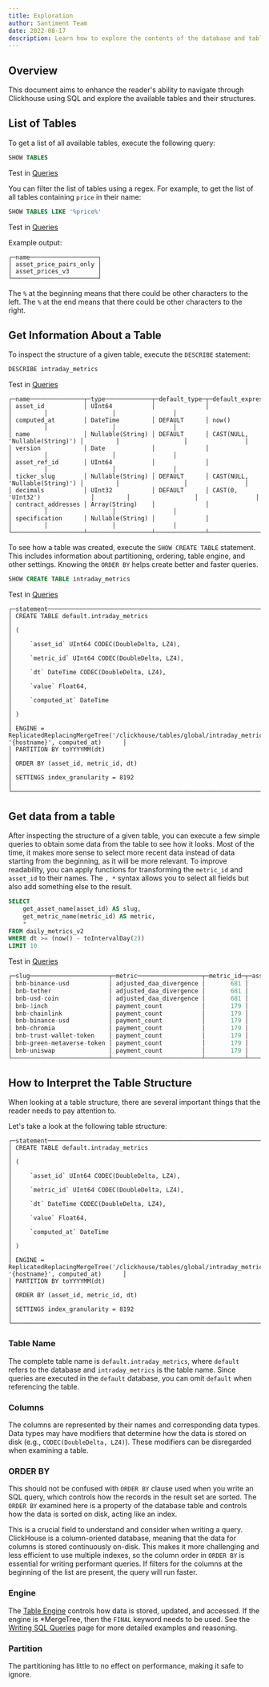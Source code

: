 ```yaml
---
title: Exploration
author: Santiment Team
date: 2022-08-17
description: Learn how to explore the contents of the database and table structure
---
```


## Overview

This document aims to enhance the reader's ability to navigate through Clickhouse using SQL and explore the available tables and their structures.

## List of Tables

To get a list of all available tables, execute the following query:

```sql
SHOW TABLES
```

Test in [Queries](https://app.santiment.net/queries/?panels=%5B%7B%22name%22%3A%22Default%20panel%20title%22%2C%22sql%22%3A%7B%22query%22%3A%22SHOW%20TABLES%22%2C%22parameters%22%3A%7B%7D%7D%2C%22settings%22%3A%7B%22type%22%3A%22TABLE%22%2C%22layout%22%3A%5B0%2C0%2C6%2C3%5D%2C%22columns%22%3A%5B%7B%22title%22%3A%22name%22%7D%5D%2C%22parameters%22%3A%5B%5D%7D%7D%5D&selected=0)

You can filter the list of tables using a regex. For example, to get the list of all tables containing `price` in their name:

```sql
SHOW TABLES LIKE '%price%'
```

Test in [Queries](https://app.santiment.net/queries/?panels=%5B%7B%22name%22%3A%22Default%20panel%20title%22%2C%22sql%22%3A%7B%22query%22%3A%22SHOW%20TABLES%20LIKE%20%27%25price%25%27%22%2C%22parameters%22%3A%7B%7D%7D%2C%22settings%22%3A%7B%22type%22%3A%22TABLE%22%2C%22layout%22%3A%5B0%2C0%2C6%2C3%5D%2C%22columns%22%3A%5B%7B%22title%22%3A%22name%22%7D%5D%2C%22parameters%22%3A%5B%5D%7D%7D%5D&selected=0)

Example output:

```
┌─name───────────────────┐
│ asset_price_pairs_only │
│ asset_prices_v3        │
└────────────────────────┘
```

The `%` at the beginning means that there could be other characters to the left.
The `%` at the end means that there could be other characters to the right.

## Get Information About a Table

To inspect the structure of a given table, execute the `DESCRIBE` statement:

```sql
DESCRIBE intraday_metrics
```

Test in [Queries](https://app.santiment.net/queries/?panels=%5B%7B%22name%22%3A%22Default%20panel%20title%22%2C%22sql%22%3A%7B%22query%22%3A%22DESCRIBE%20intraday_metrics%22%2C%22parameters%22%3A%7B%7D%7D%2C%22settings%22%3A%7B%22type%22%3A%22TABLE%22%2C%22layout%22%3A%5B0%2C0%2C6%2C3%5D%2C%22columns%22%3A%5B%7B%22title%22%3A%22name%22%7D%2C%7B%22title%22%3A%22type%22%7D%2C%7B%22title%22%3A%22default_type%22%7D%2C%7B%22title%22%3A%22default_expression%22%7D%2C%7B%22title%22%3A%22comment%22%7D%2C%7B%22title%22%3A%22codec_expression%22%7D%2C%7B%22title%22%3A%22ttl_expression%22%7D%5D%2C%22parameters%22%3A%5B%5D%7D%7D%5D&selected=0)

```
┌─name───────────────┬─type─────────────┬─default_type─┬─default_expression─────────────┬─comment─┬─codec_expression─┬─ttl_expression─┐
│ asset_id           │ UInt64           │              │                                │         │                  │                │
│ computed_at        │ DateTime         │ DEFAULT      │ now()                          │         │                  │                │
│ name               │ Nullable(String) │ DEFAULT      │ CAST(NULL, 'Nullable(String)') │         │                  │                │
│ version            │ Date             │              │                                │         │                  │                │
│ asset_ref_id       │ UInt64           │              │                                │         │                  │                │
│ ticker_slug        │ Nullable(String) │ DEFAULT      │ CAST(NULL, 'Nullable(String)') │         │                  │                │
│ decimals           │ UInt32           │ DEFAULT      │ CAST(0, 'UInt32')              │         │                  │                │
│ contract_addresses │ Array(String)    │              │                                │         │                  │                │
│ specification      │ Nullable(String) │              │                                │         │                  │                │
└────────────────────┴──────────────────┴──────────────┴────────────────────────────────┴─────────┴──────────────────┴────────────────┘
```

To see how a table was created, execute the `SHOW CREATE TABLE` statement. This includes information about partitioning, ordering, table engine, and other settings. Knowing the `ORDER BY` helps create better and faster queries.

```sql
SHOW CREATE TABLE intraday_metrics
```

Test in [Queries](https://app.santiment.net/queries/?panels=%5B%7B%22name%22%3A%22Default%20panel%20title%22%2C%22sql%22%3A%7B%22query%22%3A%22SHOW%20CREATE%20TABLE%20intraday_metrics%22%2C%22parameters%22%3A%7B%7D%7D%2C%22settings%22%3A%7B%22type%22%3A%22TABLE%22%2C%22layout%22%3A%5B0%2C0%2C6%2C3%5D%2C%22columns%22%3A%5B%7B%22title%22%3A%22statement%22%7D%5D%2C%22parameters%22%3A%5B%5D%7D%7D%5D&selected=0)

```
┌─statement──────────────────────────────────────────────────────────────────────────────────────────────────────────────┐
│ CREATE TABLE default.intraday_metrics                                                                                  │
│ (                                                                                                                      │
│     `asset_id` UInt64 CODEC(DoubleDelta, LZ4),                                                                         │
│     `metric_id` UInt64 CODEC(DoubleDelta, LZ4),                                                                        │
│     `dt` DateTime CODEC(DoubleDelta, LZ4),                                                                             │
│     `value` Float64,                                                                                                   │
│     `computed_at` DateTime                                                                                             │
│ )                                                                                                                      │
│ ENGINE = ReplicatedReplacingMergeTree('/clickhouse/tables/global/intraday_metrics_v2', '{hostname}', computed_at)      │
│ PARTITION BY toYYYYMM(dt)                                                                                              │
│ ORDER BY (asset_id, metric_id, dt)                                                                                     │
│ SETTINGS index_granularity = 8192                                                                                      │
└────────────────────────────────────────────────────────────────────────────────────────────────────────────────────────┘
```

## Get data from a table

After inspecting the structure of a given table, you can execute a few simple queries to obtain some data from the table to see how it looks. Most of the time, it makes more sense to select more recent data instead of data starting from the beginning, as it will be more relevant. To improve readability, you can apply functions for transforming the `metric_id` and `asset_id` to their names. The `, *` syntax allows you to select all fields but also add something else to the result.

```sql
SELECT
    get_asset_name(asset_id) AS slug,
    get_metric_name(metric_id) AS metric,
    *
FROM daily_metrics_v2
WHERE dt >= (now() - toIntervalDay(2))
LIMIT 10
```

Test in [Queries](https://app.santiment.net/queries/?panels=%5B%7B%22name%22%3A%22Default%20panel%20title%22%2C%22sql%22%3A%7B%22query%22%3A%22SELECT%5Cn%20%20%20%20get_asset_name(asset_id)%20AS%20slug%2C%5Cn%20%20%20%20get_metric_name(metric_id)%20AS%20metric%2C%5Cn%20%20%20%20*%5CnFROM%20daily_metrics_v2%5CnWHERE%20dt%20%3E%3D%20(now()%20-%20toIntervalDay(2))%5CnLIMIT%2010%22%2C%22parameters%22%3A%7B%7D%7D%2C%22settings%22%3A%7B%22type%22%3A%22TABLE%22%2C%22layout%22%3A%5B0%2C0%2C6%2C3%5D%2C%22columns%22%3A%5B%7B%22title%22%3A%22slug%22%7D%2C%7B%22title%22%3A%22metric%22%7D%2C%7B%22title%22%3A%22metric_id%22%7D%2C%7B%22title%22%3A%22asset_id%22%7D%2C%7B%22title%22%3A%22dt%22%2C%22formatterId%22%3A1%7D%2C%7B%22title%22%3A%22value%22%7D%2C%7B%22title%22%3A%22computed_at%22%2C%22formatterId%22%3A1%7D%5D%2C%22parameters%22%3A%5B%5D%7D%7D%5D&selected=0?panels=%5B%7B%22name%22%3A%22Default%20panel%20title%22%2C%22sql%22%3A%7B%22query%22%3A%22SELECT%5Cn%20%20%20%20get_asset_name(asset_id)%20AS%20slug%2C%5Cn%20%20%20%20get_metric_name(metric_id)%20AS%20metric%2C%5Cn%20%20%20%20*%5CnFROM%20daily_metrics_v2%5CnWHERE%20dt%20%3E%3D%20(now()%20-%20toIntervalDay(2))%5CnLIMIT%2010%22%2C%22parameters%22%3A%7B%7D%7D%2C%22settings%22%3A%7B%22type%22%3A%22TABLE%22%2C%22layout%22%3A%5B0%2C0%2C6%2C3%5D%2C%22columns%22%3A%5B%7B%22title%22%3A%22slug%22%7D%2C%7B%22title%22%3A%22metric%22%7D%2C%7B%22title%22%3A%22metric_id%22%7D%2C%7B%22title%22%3A%22asset_id%22%7D%2C%7B%22title%22%3A%22dt%22%2C%22formatterId%22%3A1%7D%2C%7B%22title%22%3A%22value%22%7D%2C%7B%22title%22%3A%22computed_at%22%2C%22formatterId%22%3A1%7D%5D%2C%22parameters%22%3A%5B%5D%7D%7D%5D&selected=0)

```sql
┌─slug──────────────────────┬─metric──────────────────┬─metric_id─┬─asset_id─┬─────────dt─┬───────────────value─┬─────────computed_at─┐
│ bnb-binance-usd           │ adjusted_daa_divergence │       681 │    41039 │ 2022-08-15 │ -1.5018654389124684 │ 2022-08-15 00:11:03 │
│ bnb-tether                │ adjusted_daa_divergence │       681 │    41048 │ 2022-08-15 │ -2.3807976412934018 │ 2022-08-15 00:11:03 │
│ bnb-usd-coin              │ adjusted_daa_divergence │       681 │    41051 │ 2022-08-15 │ -1.6207922927296166 │ 2022-08-15 00:11:03 │
│ bnb-1inch                 │ payment_count           │       179 │    41038 │ 2022-08-15 │                   4 │ 2022-08-15 00:13:20 │
│ bnb-chainlink             │ payment_count           │       179 │    41040 │ 2022-08-15 │                 103 │ 2022-08-15 00:13:20 │
│ bnb-binance-usd           │ payment_count           │       179 │    41039 │ 2022-08-15 │                2688 │ 2022-08-15 00:13:20 │
│ bnb-chromia               │ payment_count           │       179 │    41041 │ 2022-08-15 │                   3 │ 2022-08-15 00:13:20 │
│ bnb-trust-wallet-token    │ payment_count           │       179 │    41049 │ 2022-08-15 │                   6 │ 2022-08-15 00:13:20 │
│ bnb-green-metaverse-token │ payment_count           │       179 │    41042 │ 2022-08-15 │                  25 │ 2022-08-15 00:13:20 │
│ bnb-uniswap               │ payment_count           │       179 │    41050 │ 2022-08-15 │                  15 │ 2022-08-15 00:13:20 │
└───────────────────────────┴─────────────────────────┴───────────┴──────────┴────────────┴─────────────────────┴─────────────────────┘
```

## How to Interpret the Table Structure

When looking at a table structure, there are several important things that the reader needs to pay attention to.

Let's take a look at the following table structure:

```
┌─statement──────────────────────────────────────────────────────────────────────────────────────────────────────────────┐
│ CREATE TABLE default.intraday_metrics                                                                                  │
│ (                                                                                                                      │
│     `asset_id` UInt64 CODEC(DoubleDelta, LZ4),                                                                         │
│     `metric_id` UInt64 CODEC(DoubleDelta, LZ4),                                                                        │
│     `dt` DateTime CODEC(DoubleDelta, LZ4),                                                                             │
│     `value` Float64,                                                                                                   │
│     `computed_at` DateTime                                                                                             │
│ )                                                                                                                      │
│ ENGINE = ReplicatedReplacingMergeTree('/clickhouse/tables/global/intraday_metrics_v2', '{hostname}', computed_at)      │
│ PARTITION BY toYYYYMM(dt)                                                                                              │
│ ORDER BY (asset_id, metric_id, dt)                                                                                     │
│ SETTINGS index_granularity = 8192                                                                                      │
└────────────────────────────────────────────────────────────────────────────────────────────────────────────────────────┘
```

### Table Name
The complete table name is `default.intraday_metrics`, where `default` refers to the database and `intraday_metrics` is the table name. Since queries are executed in the `default` database, you can omit `default` when referencing the table.

### Columns

The columns are represented by their names and corresponding data types. Data types may have modifiers that determine how the data is stored on disk (e.g., `CODEC(DoubleDelta, LZ4)`). These modifiers can be disregarded when examining a table.

### ORDER BY

This should not be confused with `ORDER BY` clause used when you write an SQL query, which controls how the records in the result set are sorted. The `ORDER BY` examined here is a property of the database table and controls how the data is sorted on disk, acting like an index.

This is a crucial field to understand and consider when writing a query. ClickHouse is a column-oriented database, meaning that the data for columns is stored continuously on-disk. This makes it more challenging and less efficient to use multiple indexes, so the column order in `ORDER BY` is essential for writing performant queries. If filters for the columns at the beginning of the list are present, the query will run faster.

### Engine

The [Table Engine](https://clickhouse.com/docs/en/engines/table-engines/) controls how data is stored, updated, and accessed. If the engine is *MergeTree, then the `FINAL` keyword needs to be used. See the [Writing SQL Queries](link-to-writing-sql-queries-page) page for more detailed examples and reasoning.

### Partition
The partitioning has little to no effect on performance, making it safe to ignore.